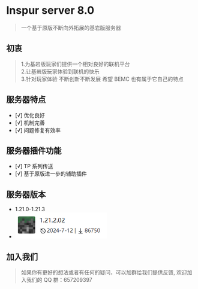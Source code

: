 # Inspur server 8.0

> 一个基于原版不断向外拓展的基岩版服务器

## 初衷

> 1.为基岩版玩家们提供一个相对良好的联机平台<br>2.让基岩版玩家体验到联机的快乐<br>3.针对玩家体验 不断创新不断发展 希望 BEMC 也有属于它自己的特点

## 服务器特点

- [√] 优化良好
- [√] 机制完善
- [√] 问题修复有效率

## 服务器插件功能

- [√] TP 系列传送
- [√] 基于原版进一步的辅助插件

## 服务器版本

- 1.21.0-1.21.3
- [![alt text](/public/版本.png)](https://mc.minebbs.com/version/409)

## 加入我们

> 如果你有更好的想法或者有任何的疑问，可以加群给我们提供反馈, 欢迎加入我们的 QQ 群：657209397
